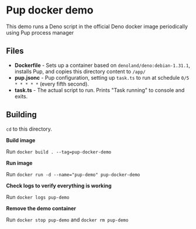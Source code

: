 # Pup docker demo

This demo runs a Deno script in the official Deno docker image periodically using Pup process manager

## Files

*  **Dockerfile** - Sets up a container based on `denoland/deno:debian-1.31.1`, installs Pup, and copies this directory content to `/app/`
*  **pup.jsonc** - Pup configuration, setting up `task.ts` to run at schedule `0/5 * * * * *` (every fifth second).
*  **task.ts** - The actual script to run. Prints "Task running" to console and exits.

## Building

`cd` to this directory.

**Build image**

Run `docker build . --tag=pup-docker-demo`

**Run image**

Run `docker run -d --name="pup-demo" pup-docker-demo`

**Check logs to verify everything is working**

Run `docker logs pup-demo`

**Remove the demo container**

Run `docker stop pup-demo` and `docker rm pup-demo`